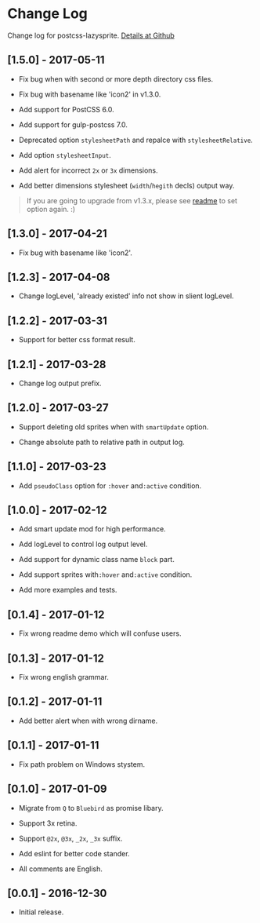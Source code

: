 
# Change Log

Change log for postcss-lazysprite. [Details at Github](https://github.com/Jeff2Ma/postcss-lazysprite)

## [1.5.0] - 2017-05-11

- Fix bug when with second or more depth directory css files.

- Fix bug with basename like 'icon2' in v1.3.0.

- Add support for PostCSS 6.0.

- Add support for gulp-postcss 7.0.

- Deprecated option `stylesheetPath` and repalce with `stylesheetRelative`.

- Add option `stylesheetInput`. 

- Add alert for incorrect `2x` or `3x` dimensions.

- Add better dimensions stylesheet (`width`/`hegith` decls) output way.

> If you are going to upgrade from v1.3.x, please see [readme](README.md) to set option again. :)


## [1.3.0] - 2017-04-21

- Fix bug with basename like 'icon2'.

## [1.2.3] - 2017-04-08

- Change logLevel, 'already existed' info not show in slient logLevel.

## [1.2.2] - 2017-03-31

- Support for better css format result.

## [1.2.1] - 2017-03-28

- Change log output prefix.

## [1.2.0] - 2017-03-27

- Support deleting old sprites when with `smartUpdate` option.

- Change absolute path to relative path in output log.

## [1.1.0] - 2017-03-23

- Add `pseudoClass` option for `:hover` and`:active` condition.

## [1.0.0] - 2017-02-12

- Add smart update mod for high performance.

- Add logLevel to control log output level.

- Add support for dynamic class name `block` part.

- Add support sprites with`:hover` and`:active` condition.

- Add more examples and tests.

## [0.1.4] - 2017-01-12

- 	Fix wrong readme demo which will confuse users.

## [0.1.3] - 2017-01-12

- 	Fix wrong english grammar.

## [0.1.2] - 2017-01-11

- 	Add better alert when with wrong dirname.

## [0.1.1] - 2017-01-11

- 	Fix path problem on Windows stystem.

## [0.1.0] - 2017-01-09

- Migrate from `Q` to `Bluebird` as promise libary.

- Support 3x retina.

- Support `@2x`, `@3x`, `_2x`, `_3x` suffix.

- Add eslint for better code stander.

- All comments are English.

## [0.0.1] - 2016-12-30

- Initial release.
